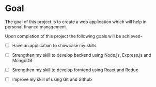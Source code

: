 # Goal

The goal of this project is to create a web application which will help in personal finance management.

Upon completion of this project the following goals will be achieved-

- [ ] Have an application to showcase my skills
- [ ] Strengthen my skill to develop backend using Node.js, Express.js and MongoDB
- [ ] Strengthen my skill to develop forntend using React and Redux
- [ ] Improve my skill of using Git and Github

